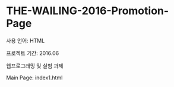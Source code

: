 # THE-WAILING-2016-Promotion-Page

사용 언어: HTML

프로젝트 기간: 2016.06

웹프로그래밍 및 실험 과제

Main Page: index1.html
